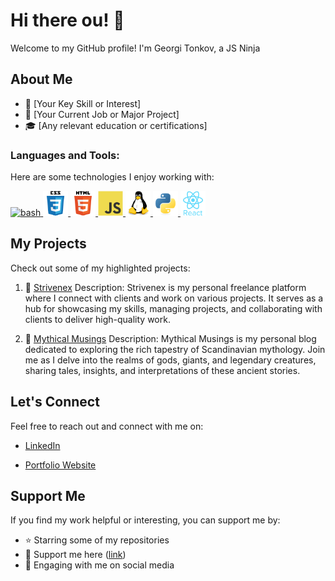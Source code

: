 <p align="left">
</p>

# Hi there ou! 👋

Welcome to my GitHub profile! I'm Georgi Tonkov, a JS Ninja

## About Me

- 🌟 [Your Key Skill or Interest]
- 💼 [Your Current Job or Major Project]
- 🎓 [Any relevant education or certifications]

<h3 align="left">Languages and Tools:</h3>

Here are some technologies I enjoy working with:

<p align="left"> <a href="https://www.gnu.org/software/bash/" target="_blank" rel="noreferrer"> <img src="https://www.vectorlogo.zone/logos/gnu_bash/gnu_bash-icon.svg" alt="bash" width="40" height="40"/> </a> <a href="https://www.w3schools.com/css/" target="_blank" rel="noreferrer"> <img src="https://raw.githubusercontent.com/devicons/devicon/master/icons/css3/css3-original-wordmark.svg" alt="css3" width="40" height="40"/> </a> <a href="https://www.w3.org/html/" target="_blank" rel="noreferrer"> <img src="https://raw.githubusercontent.com/devicons/devicon/master/icons/html5/html5-original-wordmark.svg" alt="html5" width="40" height="40"/> </a> <a href="https://developer.mozilla.org/en-US/docs/Web/JavaScript" target="_blank" rel="noreferrer"> <img src="https://raw.githubusercontent.com/devicons/devicon/master/icons/javascript/javascript-original.svg" alt="javascript" width="40" height="40"/> </a> <a href="https://www.linux.org/" target="_blank" rel="noreferrer"> <img src="https://raw.githubusercontent.com/devicons/devicon/master/icons/linux/linux-original.svg" alt="linux" width="40" height="40"/> </a> <a href="https://www.python.org" target="_blank" rel="noreferrer"> <img src="https://raw.githubusercontent.com/devicons/devicon/master/icons/python/python-original.svg" alt="python" width="40" height="40"/> </a> <a href="https://reactjs.org/" target="_blank" rel="noreferrer"> <img src="https://raw.githubusercontent.com/devicons/devicon/master/icons/react/react-original-wordmark.svg" alt="react" width="40" height="40"/> </a> </p>

## My Projects

Check out some of my highlighted projects:


  1. 🌟 [Strivenex](https://www.strivenex.com)
   Description: Strivenex is my personal freelance platform where I connect with clients and work on various projects. It serves as a hub for showcasing my skills, managing projects, and collaborating with clients to deliver high-quality work.

   
2. 🚀 [Mythical Musings](https://www.noncreativeblog.net)
   Description: Mythical Musings is my personal blog dedicated to exploring the rich tapestry of Scandinavian mythology. Join me as I delve into the realms of gods, giants, and legendary creatures, sharing tales, insights, and interpretations of these ancient stories.


## Let's Connect

Feel free to reach out and connect with me on:

- [LinkedIn](https://www.linkedin.com/in/georgi-tonkov/)

- [Portfolio Website](https://wwww.canislupus.dev)

## Support Me

If you find my work helpful or interesting, you can support me by:

- ⭐️ Starring some of my repositories
- 📢 Support me here ([link](https://www.noncreativeblog.net/donate))
- 💬 Engaging with me on social media
